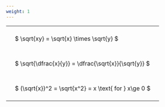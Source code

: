 ```yaml
---
weight: 1
---
```


<style type="text/css">
#T_77f93 th.col_heading {
  text-align: left;
  font-size: 1em;
}
#T_77f93 td {
  text-align: left;
  font-size: 1em;
  padding: 1.5em;
}
</style>
<table id="T_77f93">
  <thead>
  </thead>
  <tbody>
    <tr>
      <td id="T_77f93_row0_col0" class="data row0 col0" >$ \sqrt{xy} = \sqrt{x} \times \sqrt{y} $</td>
    </tr>
    <tr>
      <td id="T_77f93_row1_col0" class="data row1 col0" >$ \sqrt{\dfrac{x}{y}} = \dfrac{\sqrt{x}}{\sqrt{y}} $</td>
    </tr>
    <tr>
      <td id="T_77f93_row2_col0" class="data row2 col0" >$ (\sqrt{x})^2 = \sqrt{x^2} = x \text{ for } x\ge 0 $</td>
    </tr>
  </tbody>
</table>
